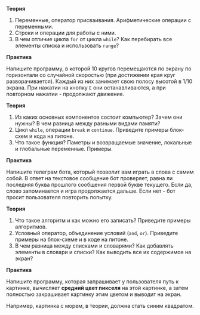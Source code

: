 **Теория**

1. Переменные, оператор присваивания. Арифметические операции c переменными.
2. Строки и операции для работы с ними.
3. В чем отличие цикла `for` от цикла `while`? Как перебирать все элементы списка и использовать `range`?

**Практика**

Напишите программу, в которой 10 кругов перемещаются по экрану по горизонтали со случайной скоростью (при достижении края круг разворачивается). Каждый из них занимает свою полосу высотой в 1/10 экрана. При нажатии на кнопку `E` они останавливаются, а при повторном нажатии - продолжают движение.

**Теория**

1. Из каких основных компонентов состоит компьютер? Зачем они нужны? В чем разница между разными видами памяти?
2. Цикл `while`, операции `break` и `continue`. Приведите примеры блок-схем и кода на питоне.
3. Что такое функция? Паметры и возвращаемые значение, локальные и глобальные переменные. Примеры.


**Практика**

Напишите телеграм бота, который позволит вам играть в слова с самим собой. В ответ на текстовое сообщение бот проверяет, равна ли последняя буква прошлого сообщения первой букве текущего. Если да, слово запоминается и игра продолжается дальше. Если нет - бот просит пользователя повторить попытку.

**Теория**

1. Что такое алгоритм и как можно его записать? Приведите примеры алгоритмов.
2. Условный оператор, объединение условий (`and`, `or`). Приведите примеры на блок-схеме и в коде на питоне.
3. В чем разница между списками и словарями? Как добавлять элементы в словари и списки? Как выводить все их содержимое на экран?

**Практика**

Напишите программу, которая запрашивает у пользователя путь к картинке, вычисляет **средний цвет пикселя** на этой картинке, а затем полностью закрашивает картинку этим цветом и выводит на экран.

Например, картинка с морем, в теории, должна стать синим квадратом.
